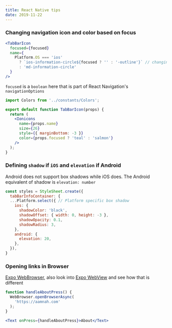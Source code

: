 ```yaml
---
title: React Native tips
date: 2019-11-22
---
```


### Changing navigation icon and color based on focus

```jsx
<TabBarIcon
  focused={focused}
  name={
    Platform.OS === 'ios'
      ? `ios-information-circle${focused ? '' : '-outline'}` // changing icon based on focus
      : 'md-information-circle'
  }
/>
```

`focused` is a `boolean` here that is part of React Navigation's `navigationOptions`


```jsx
import Colors from '../constants/Colors';

export default function TabBarIcon(props) {
  return (
    <Ionicons
      name={props.name}
      size={26}
      style={{ marginBottom: -3 }}
      color={props.focused ? 'teal' : 'salmon'}
    />
  );
}
```


### Defining `shadow` if `iOS` and `elevation` if Android

Android does not support box shadows while iOS does. The Android equivalent of shadow is `elevation: number`

```jsx
const styles = StyleSheet.create({
  tabBarInfoContainer: {
  ...Platform.select({ // Platform specific box shadow
    ios: {
      shadowColor: 'black',
      shadowOffset: { width: 0, height: -3 },
      shadowOpacity: 0.1,
      shadowRadius: 3,
    },
    android: {
      elevation: 20,
    },
  }),
}
```

### Opening links in  Browser

[Expo WebBrowser](https://docs.expo.io/versions/latest/sdk/webview/), also look into [Expo WebView](https://docs.expo.io/versions/latest/sdk/webview/) and see how that is different

```jsx
function handleAboutPress() { 
  WebBrowser.openBrowserAsync(
    'https://aamnah.com'
  );
}
```

```jsx
<Text onPress={handleAboutPress}>About</Text>
```